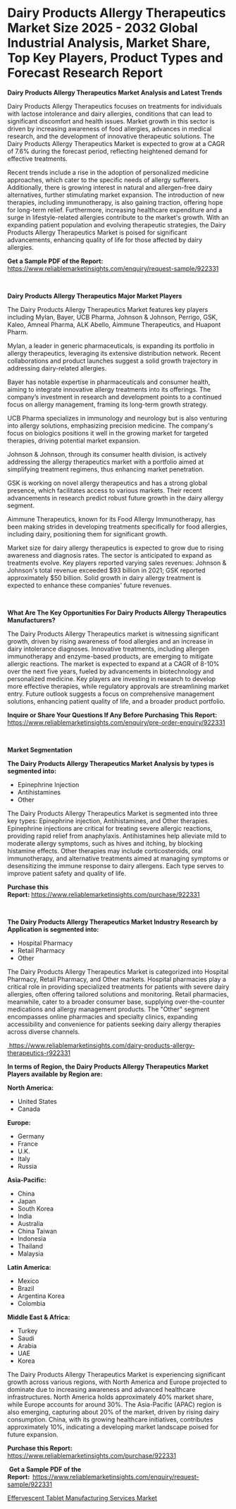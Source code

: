 <p><h1>Dairy Products Allergy Therapeutics Market Size 2025 - 2032 Global Industrial Analysis, Market Share, Top Key Players, Product Types and Forecast Research Report</h1></p><p><strong>Dairy Products Allergy Therapeutics Market Analysis and Latest Trends</strong></p>
<p><p>Dairy Products Allergy Therapeutics focuses on treatments for individuals with lactose intolerance and dairy allergies, conditions that can lead to significant discomfort and health issues. Market growth in this sector is driven by increasing awareness of food allergies, advances in medical research, and the development of innovative therapeutic solutions. The Dairy Products Allergy Therapeutics Market is expected to grow at a CAGR of 7.6% during the forecast period, reflecting heightened demand for effective treatments.</p><p>Recent trends include a rise in the adoption of personalized medicine approaches, which cater to the specific needs of allergy sufferers. Additionally, there is growing interest in natural and allergen-free dairy alternatives, further stimulating market expansion. The introduction of new therapies, including immunotherapy, is also gaining traction, offering hope for long-term relief. Furthermore, increasing healthcare expenditure and a surge in lifestyle-related allergies contribute to the market's growth. With an expanding patient population and evolving therapeutic strategies, the Dairy Products Allergy Therapeutics Market is poised for significant advancements, enhancing quality of life for those affected by dairy allergies.</p></p>
<p><strong>Get a Sample PDF of the Report:&nbsp;</strong> <a href="https://www.reliablemarketinsights.com/enquiry/request-sample/922331?utm_campaign=2888&utm_medium=2&utm_source=Github&utm_content=ia&utm_term=07032025&utm_id=dairy-products-allergy-therapeutics">https://www.reliablemarketinsights.com/enquiry/request-sample/922331</a></p>
<p>&nbsp;</p>
<p><strong>Dairy Products Allergy Therapeutics Major Market Players</strong></p>
<p><p>The Dairy Products Allergy Therapeutics Market features key players including Mylan, Bayer, UCB Pharma, Johnson & Johnson, Perrigo, GSK, Kaleo, Amneal Pharma, ALK Abello, Aimmune Therapeutics, and Huapont Pharm. </p><p>Mylan, a leader in generic pharmaceuticals, is expanding its portfolio in allergy therapeutics, leveraging its extensive distribution network. Recent collaborations and product launches suggest a solid growth trajectory in addressing dairy-related allergies.</p><p>Bayer has notable expertise in pharmaceuticals and consumer health, aiming to integrate innovative allergy treatments into its offerings. The company’s investment in research and development points to a continued focus on allergy management, framing its long-term growth strategy.</p><p>UCB Pharma specializes in immunology and neurology but is also venturing into allergy solutions, emphasizing precision medicine. The company's focus on biologics positions it well in the growing market for targeted therapies, driving potential market expansion.</p><p>Johnson & Johnson, through its consumer health division, is actively addressing the allergy therapeutics market with a portfolio aimed at simplifying treatment regimens, thus enhancing market penetration.</p><p>GSK is working on novel allergy therapeutics and has a strong global presence, which facilitates access to various markets. Their recent advancements in research predict robust future growth in the dairy allergy segment.</p><p>Aimmune Therapeutics, known for its Food Allergy Immunotherapy, has been making strides in developing treatments specifically for food allergies, including dairy, positioning them for significant growth.</p><p>Market size for dairy allergy therapeutics is expected to grow due to rising awareness and diagnosis rates. The sector is anticipated to expand as treatments evolve. Key players reported varying sales revenues: Johnson & Johnson's total revenue exceeded $93 billion in 2021; GSK reported approximately $50 billion. Solid growth in dairy allergy treatment is expected to enhance these companies' future revenues.</p></p>
<p>&nbsp;</p>
<p><strong>What Are The Key Opportunities For Dairy Products Allergy Therapeutics Manufacturers?</strong></p>
<p><p>The Dairy Products Allergy Therapeutics market is witnessing significant growth, driven by rising awareness of food allergies and an increase in dairy intolerance diagnoses. Innovative treatments, including allergen immunotherapy and enzyme-based products, are emerging to mitigate allergic reactions. The market is expected to expand at a CAGR of 8-10% over the next five years, fueled by advancements in biotechnology and personalized medicine. Key players are investing in research to develop more effective therapies, while regulatory approvals are streamlining market entry. Future outlook suggests a focus on comprehensive management solutions, enhancing patient quality of life, and a broader product portfolio.</p></p>
<p><strong>Inquire or Share Your Questions If Any Before Purchasing This Report:</strong> <a href="https://www.reliablemarketinsights.com/enquiry/pre-order-enquiry/922331?utm_campaign=2888&utm_medium=2&utm_source=Github&utm_content=ia&utm_term=07032025&utm_id=dairy-products-allergy-therapeutics">https://www.reliablemarketinsights.com/enquiry/pre-order-enquiry/922331</a></p>
<p>&nbsp;</p>
<p><strong>Market Segmentation</strong></p>
<p><strong>The Dairy Products Allergy Therapeutics Market Analysis by types is segmented into:</strong></p>
<p><ul><li>Epinephrine Injection</li><li>Antihistamines</li><li>Other</li></ul></p>
<p><p>The Dairy Products Allergy Therapeutics Market is segmented into three key types: Epinephrine injection, Antihistamines, and Other therapies. Epinephrine injections are critical for treating severe allergic reactions, providing rapid relief from anaphylaxis. Antihistamines help alleviate mild to moderate allergy symptoms, such as hives and itching, by blocking histamine effects. Other therapies may include corticosteroids, oral immunotherapy, and alternative treatments aimed at managing symptoms or desensitizing the immune response to dairy allergens. Each type serves to improve patient safety and quality of life.</p></p>
<p><strong>Purchase this Report:&nbsp;</strong><a href="https://www.reliablemarketinsights.com/purchase/922331?utm_campaign=2888&utm_medium=2&utm_source=Github&utm_content=ia&utm_term=07032025&utm_id=dairy-products-allergy-therapeutics">https://www.reliablemarketinsights.com/purchase/922331</a></p>
<p>&nbsp;</p>
<p><strong>The Dairy Products Allergy Therapeutics Market Industry Research by Application is segmented into:</strong></p>
<p><ul><li>Hospital Pharmacy</li><li>Retail Pharmacy</li><li>Other</li></ul></p>
<p><p>The Dairy Products Allergy Therapeutics Market is categorized into Hospital Pharmacy, Retail Pharmacy, and Other markets. Hospital pharmacies play a critical role in providing specialized treatments for patients with severe dairy allergies, often offering tailored solutions and monitoring. Retail pharmacies, meanwhile, cater to a broader consumer base, supplying over-the-counter medications and allergy management products. The "Other" segment encompasses online pharmacies and specialty clinics, expanding accessibility and convenience for patients seeking dairy allergy therapies across diverse channels.</p></p>
<p><a href="https://www.reliablemarketinsights.com/dairy-products-allergy-therapeutics-r922331?utm_campaign=2888&utm_medium=2&utm_source=Github&utm_content=ia&utm_term=07032025&utm_id=dairy-products-allergy-therapeutics">&nbsp;https://www.reliablemarketinsights.com/dairy-products-allergy-therapeutics-r922331</a></p>
<p><strong>In terms of Region, the Dairy Products Allergy Therapeutics Market Players available by Region are:</strong></p>
<p>
    <p> <strong> North America: </strong>
        <ul>
            <li>United States</li>
            <li>Canada</li>
        </ul>
        </p> 
    <p> <strong> Europe: </strong>
        <ul>
            <li>Germany</li>
            <li>France</li>
            <li>U.K.</li>
            <li>Italy</li>
            <li>Russia</li>
        </ul>
        </p> 
    <p> <strong> Asia-Pacific: </strong>
        <ul>
            <li>China</li>
            <li>Japan</li>
            <li>South Korea</li>
            <li>India</li>
            <li>Australia</li>
            <li>China Taiwan</li>
            <li>Indonesia</li>
            <li>Thailand</li>
            <li>Malaysia</li>
        </ul>
        </p> 
    <p> <strong> Latin America: </strong>
        <ul>
            <li>Mexico</li>
            <li>Brazil</li>
            <li>Argentina Korea</li>
            <li>Colombia</li>
        </ul>
        </p> 
    <p> <strong> Middle East & Africa: </strong>
        <ul>
            <li>Turkey</li>
            <li>Saudi</li>
            <li>Arabia</li>
            <li>UAE</li>
            <li>Korea</li>
        </ul>
    </p>
    </p>
<p><p>The Dairy Products Allergy Therapeutics Market is experiencing significant growth across various regions, with North America and Europe projected to dominate due to increasing awareness and advanced healthcare infrastructures. North America holds approximately 40% market share, while Europe accounts for around 30%. The Asia-Pacific (APAC) region is also emerging, capturing about 20% of the market, driven by rising dairy consumption. China, with its growing healthcare initiatives, contributes approximately 10%, indicating a developing market landscape poised for future expansion.</p></p>
<p><strong>Purchase this Report: </strong><a href="https://www.reliablemarketinsights.com/purchase/922331?utm_campaign=2888&utm_medium=2&utm_source=Github&utm_content=ia&utm_term=07032025&utm_id=dairy-products-allergy-therapeutics">https://www.reliablemarketinsights.com/purchase/922331</a></p>
<p>&nbsp;<strong>Get a Sample PDF of the Report:&nbsp;&nbsp;</strong><a href="https://www.reliablemarketinsights.com/enquiry/request-sample/922331?utm_campaign=2888&utm_medium=2&utm_source=Github&utm_content=ia&utm_term=07032025&utm_id=dairy-products-allergy-therapeutics">https://www.reliablemarketinsights.com/enquiry/request-sample/922331</a></p>
<p><strong></strong></p>
<p><p><a href="https://github.com/abantolemox08/Market-Research-Report-List-1/blob/main/effervescent-tablet-manufacturing-services-market.md?utm_campaign=2888&utm_medium=2&utm_source=Github&utm_content=ia&utm_term=07032025&utm_id=dairy-products-allergy-therapeutics">Effervescent Tablet Manufacturing Services Market</a></p></p>